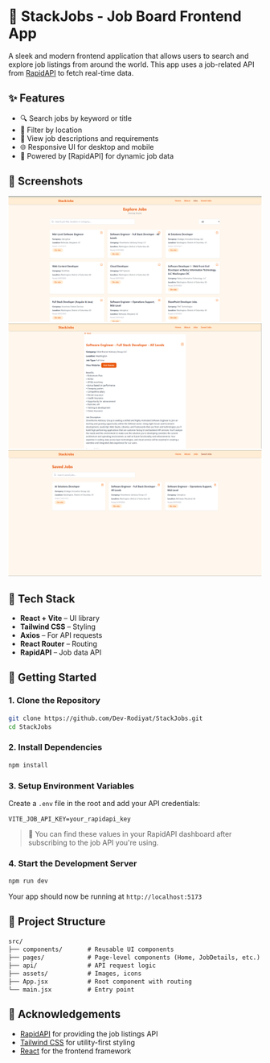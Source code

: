 # 💼 StackJobs - Job Board Frontend App

A sleek and modern frontend application that allows users to search and explore job listings from around the world. This app uses a job-related API from [RapidAPI](https://rapidapi.com/) to fetch real-time data.

## ✨ Features

- 🔍 Search jobs by keyword or title
- 📍 Filter by location
- 🧠 View job descriptions and requirements
- 🌐 Responsive UI for desktop and mobile
- 🚀 Powered by [RapidAPI] for dynamic job data

## 📸 Screenshots
![Job Board Homepage](image.png)
![Job Details Page](image-3.png)
![Saved Jobs Page](image-2.png)

## 🔧 Tech Stack

- **React + Vite** – UI library
- **Tailwind CSS** – Styling
- **Axios** – For API requests
- **React Router** – Routing
- **RapidAPI** – Job data API

## 🔑 Getting Started

### 1. Clone the Repository

```bash
git clone https://github.com/Dev-Rodiyat/StackJobs.git
cd StackJobs
````

### 2. Install Dependencies

```bash
npm install
```

### 3. Setup Environment Variables

Create a `.env` file in the root and add your API credentials:

```env
VITE_JOB_API_KEY=your_rapidapi_key
```

> 📌 You can find these values in your RapidAPI dashboard after subscribing to the job API you're using.

### 4. Start the Development Server

```bash
npm run dev
```

Your app should now be running at `http://localhost:5173`

## 📁 Project Structure

```
src/
├── components/       # Reusable UI components
├── pages/            # Page-level components (Home, JobDetails, etc.)
├── api/              # API request logic
├── assets/           # Images, icons
├── App.jsx           # Root component with routing
└── main.jsx          # Entry point
```

## 🙌 Acknowledgements

* [RapidAPI](https://rapidapi.com/) for providing the job listings API
* [Tailwind CSS](https://tailwindcss.com/) for utility-first styling
* [React](https://react.dev/) for the frontend framework

